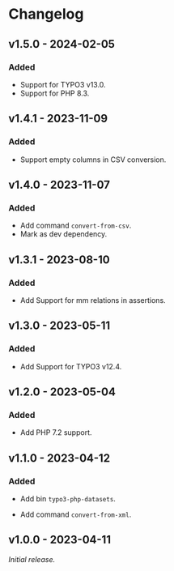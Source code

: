 # Changelog

## v1.5.0 - 2024-02-05

### Added

- Support for TYPO3 v13.0.
- Support for PHP 8.3.

## v1.4.1 - 2023-11-09

### Added

- Support empty columns in CSV conversion.

## v1.4.0 - 2023-11-07

### Added

- Add command `convert-from-csv`.
- Mark as dev dependency.

## v1.3.1 - 2023-08-10

### Added

- Add Support for mm relations in assertions.

## v1.3.0 - 2023-05-11

### Added

- Add Support for TYPO3 v12.4.

## v1.2.0 - 2023-05-04

### Added

- Add PHP 7.2 support.

## v1.1.0 - 2023-04-12

### Added

- Add bin `typo3-php-datasets`.

- Add command `convert-from-xml`.

## v1.0.0 - 2023-04-11

_Initial release._
